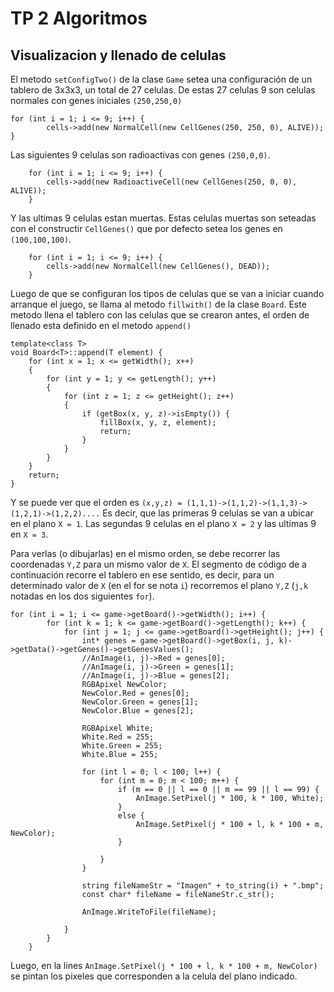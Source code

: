 # TP 2 Algoritmos
## Visualizacion y llenado de celulas
El metodo `setConfigTwo()` de la clase `Game` setea una configuración de un tablero de 3x3x3, un total de 27 celulas. 
De estas 27 celulas 9 son celulas normales con genes iniciales `(250,250,0)`
```
for (int i = 1; i <= 9; i++) {
		cells->add(new NormalCell(new CellGenes(250, 250, 0), ALIVE));
}
```
Las siguientes 9 celulas son radioactivas con genes `(250,0,0)`.
```
	for (int i = 1; i <= 9; i++) {
		cells->add(new RadioactiveCell(new CellGenes(250, 0, 0), ALIVE));
	}
```
Y las ultimas 9 celulas estan muertas. Estas celulas muertas son seteadas con el constructir `CellGenes()` que por defecto setea los genes en `(100,100,100)`.
```
	for (int i = 1; i <= 9; i++) {
		cells->add(new NormalCell(new CellGenes(), DEAD));
	}
```

Luego de que se configuran los tipos de celulas que se van a iniciar cuando arranque el juego, se llama al metodo `fillwith()` de la clase `Board`.
Este metodo llena el tablero con las celulas que se crearon antes, el orden de llenado esta definido en el metodo `append()`

```
template<class T>
void Board<T>::append(T element) {
	for (int x = 1; x <= getWidth(); x++)
	{
		for (int y = 1; y <= getLength(); y++)
		{
			for (int z = 1; z <= getHeight(); z++)
			{
				if (getBox(x, y, z)->isEmpty()) {
					fillBox(x, y, z, element);
					return;
				}
			}
		}
	}
	return;
}
```
Y se puede ver que el orden es `(x,y,z) = (1,1,1)->(1,1,2)->(1,1,3)->(1,2,1)->(1,2,2)....`
Es decir, que las primeras 9 celulas se van a ubicar en el plano `X = 1`.
Las segundas 9 celulas en el plano `X = 2` y las ultimas 9 en `X = 3`. 

Para verlas (o dibujarlas) en el mismo orden, se debe recorrer las coordenadas `Y,Z` para un mismo valor de `X`.
El segmento de código de a continuación recorre el tablero en ese sentido, es decir, para un determinado valor de `X` (en el for se nota `i`) recorremos el plano `Y,Z`
(`j,k` notadas en los dos siguientes `for`).
```
for (int i = 1; i <= game->getBoard()->getWidth(); i++) {
        for (int k = 1; k <= game->getBoard()->getLength(); k++) {
            for (int j = 1; j <= game->getBoard()->getHeight(); j++) {
                int* genes = game->getBoard()->getBox(i, j, k)->getData()->getGenes()->getGenesValues();
                //AnImage(i, j)->Red = genes[0];
                //AnImage(i, j)->Green = genes[1];
                //AnImage(i, j)->Blue = genes[2];
                RGBApixel NewColor;
                NewColor.Red = genes[0];
                NewColor.Green = genes[1];
                NewColor.Blue = genes[2];

                RGBApixel White;
                White.Red = 255;
                White.Green = 255;
                White.Blue = 255;

                for (int l = 0; l < 100; l++) {
                    for (int m = 0; m < 100; m++) {
                        if (m == 0 || l == 0 || m == 99 || l == 99) {
                            AnImage.SetPixel(j * 100, k * 100, White);
                        }
                        else {
                            AnImage.SetPixel(j * 100 + l, k * 100 + m, NewColor);
                        }

                    }
                }

                string fileNameStr = "Imagen" + to_string(i) + ".bmp";
                const char* fileName = fileNameStr.c_str();

                AnImage.WriteToFile(fileName);

            }
        }
    }
```
Luego, en la lines `AnImage.SetPixel(j * 100 + l, k * 100 + m, NewColor)` se pintan los pixeles que corresponden a la celula del plano indicado.
